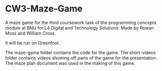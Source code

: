 # CW3-Maze-Game
A maze game for the third coursework task of the programming concepts module at BNU for L4 Digital and Technology Solutions.
Made by Rowan Moss and William Cross.

It will be run on Greenfoot.

The maze-game folder contains the code for the game.
The short-videos folder contains videos showing off parts of the game for the presentation.
The maze plan document was used in the making of this game.
